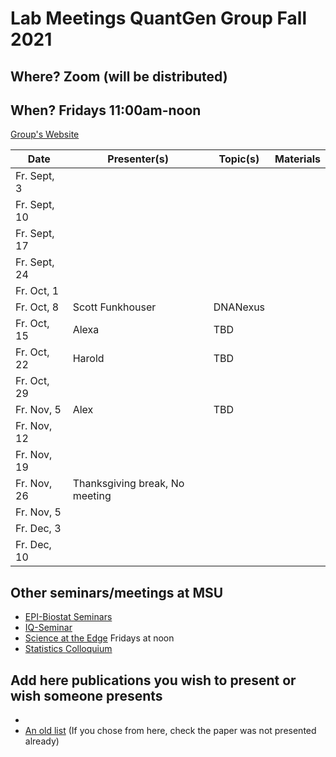 # Lab Meetings QuantGen Group Fall 2021

## Where? Zoom (will be distributed)

## When? Fridays 11:00am-noon

[Group's Website](http://quantgen.github.io/)

| Date             | Presenter(s)     |  Topic(s)        |  Materials    |
| ---------------  | ---------------- | ---------------- | ------------- |
|   Fr. Sept, 3    |                  |                  |               |
|   Fr. Sept, 10   |                  |                  |               |
|   Fr. Sept, 17   |                  |                  |               |
|   Fr. Sept, 24   |                  |                  |               |
|   Fr. Oct,  1    |                  |                  |               |
|   Fr. Oct,  8    |  Scott Funkhouser| DNANexus         |               |
|   Fr. Oct,  15   |      Alexa       |       TBD        |               |
|   Fr. Oct,  22   |      Harold      |       TBD        |               |
|   Fr. Oct,  29   |                  |                  |               |
|   Fr. Nov,   5   | Alex             | TBD              |               |
|   Fr. Nov,  12   |                  |                  |               |
|   Fr. Nov,  19   |                  |                  |               |
|   Fr. Nov,  26   |     Thanksgiving break, No meeting                  |
|   Fr. Nov,   5   |                  |                  |               | 
|  Fr. Dec,    3   |                  |                  |               |
|  Fr. Dec,   10   |                  |                  |               |

## Other seminars/meetings at MSU

 - [EPI-Biostat Seminars](https://www.epi.msu.edu/deptinformation/seminars/)
 - [IQ-Seminar](https://iq.msu.edu/upcoming-events/) 
 - [Science at the Edge](https://bmb.natsci.msu.edu/research/seminars/science-at-the-edge-fall-2021-seminar-series/ ) Fridays at noon
 - [Statistics Colloquium](https://stt.natsci.msu.edu/events/archived-colloquia/)


## Add here publications you wish to present or wish someone presents
 - 
 - [An old list](https://github.com/QuantGen/lab-fall-2020#publications-that-may-be-of-interest) (If you chose from here, check the paper was not presented already)
